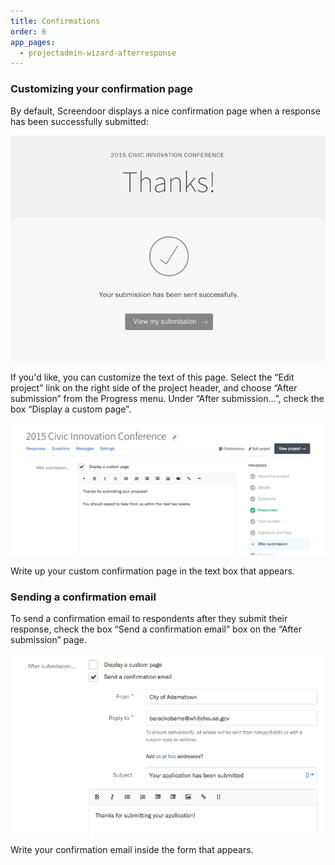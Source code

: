 ```yaml
---
title: Confirmations
order: 6
app_pages:
  - projectadmin-wizard-afterresponse
---
```


### Customizing your confirmation page

By default, Screendoor displays a nice confirmation page when a response has been successfully submitted:

![The default confirmation page.](../images/confirmations_1.png)

If you'd like, you can customize the text of this page. Select the &ldquo;Edit project&rdquo; link on the right side of the project header, and choose &ldquo;After submission&rdquo; from the Progress menu. Under &ldquo;After submission&hellip;&rdquo;, check the box &ldquo;Display a custom page&rdquo;.

![Writing a custom confirmation page.](../images/confirmations_2.png)

Write up your custom confirmation page in the text box that appears.

### Sending a confirmation email

To send a confirmation email to respondents after they submit their response, check the box &ldquo;Send a confirmation email&rdquo; box on the &ldquo;After submission&rdquo; page.

![Drafting a confirmation email.](../images/confirmations_3.png)

Write your confirmation email inside the form that appears.
